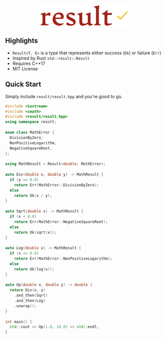 <p align="center">
  <img height="70" src="img/logo.png"/>  
</p>

## Highlights
* `Result<T, E>` is a type that represents either success (`Ok`) or failure (`Err`)
* Inspired by Rust `std::result::Result`
* Requires C++17
* MIT License

## Quick Start

Simply include `result/result.hpp` and you're good to go. 

```cpp
#include <iostream>
#include <cmath>
#include <result/result.hpp>
using namespace result;

enum class MathError {
  DivisionByZero,
  NonPositiveLogarithm,
  NegativeSquareRoot,
};

using MathResult = Result<double, MathError>;

auto Div(double x, double y) -> MathResult {
  if (y == 0.0)
    return Err(MathError::DivisionByZero);
  else
    return Ok(x / y);
}

auto Sqrt(double x) -> MathResult {
  if (x < 0.0) 
    return Err(MathError::NegativeSquareRoot);
  else
    return Ok(sqrt(x));
}

auto Log(double x) -> MathResult {
  if (x <= 0.0)
    return Err(MathError::NonPositiveLogarithm);
  else
    return Ok(log(x));
}

auto Op(double x, double y) -> double {
  return Div(x, y)
    .and_then(Sqrt)
    .and_then(Log)
    .unwrap();
}

int main() {
  std::cout << Op(1.0, 10.0) << std::endl;
}
```
